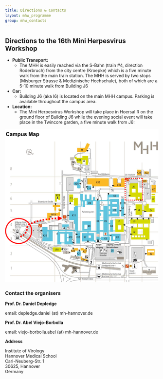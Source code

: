 ```yaml
---
title: Directions & Contacts
layout: mhw_programme
group: mhw_contacts
---
```


## Directions to the 16th Mini Herpesvirus Workshop

* **Public Transport:**
  * The MHH is easily reached via the S-Bahn (train #4, direction Roderbruch) from the city centre (Kroepke) which is a five minute walk from the main train station. The MHH is served by two stops (Misburger Strasse & Medizinische Hochschule), both of which are a 5-10 minute walk from Building J6
* **Car:**
  * Building J6 (aka I6) is located on the main MHH campus. Parking is available throughout the campus area.
* **Location:**
  * The Mini Herpesvirus Workshop will take place in Hoersal R on the ground floor of Building J6 while the evening social event will take place in the Twincore garden, a five minute walk from J6:

<img class="img-fluid" src="/static/img/mhh_campus_map.jpg" alt="Map of the MHH">

<br />

### Contact the organisers

**Prof. Dr. Daniel Depledge**

email: depledge.daniel (at) mh-hannover.de<br>
	
**Prof. Dr. Abel Viejo-Borbolla**

email: viejo-borbolla.abel (at) mh-hannover.de<br>

**Address**

Institute of Virology<br>
Hannover Medical School<br>
Carl-Neuberg-Str. 1<br>
30625, Hannover<br>
Germany<br>
